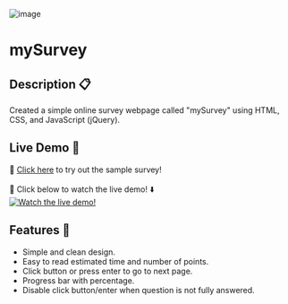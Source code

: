 ![image](https://user-images.githubusercontent.com/81090746/147492484-05bd0a2a-e147-4010-b478-f39f912efac3.png)

# mySurvey

## Description 📋
Created a simple online survey webpage called "mySurvey" using HTML, CSS, and JavaScript (jQuery).
## Live Demo 🎥
🔗 <a href="https://x4z7k.csb.app/" target="_blank">Click here</a> to try out the sample survey! <br><br>
🔗 Click below to watch the live demo! ⬇️<br>
[![Watch the live demo!](https://user-images.githubusercontent.com/81090746/147497009-d9b5bbd6-04a4-44ca-b303-7a1aaee9ec55.png)](https://drive.google.com/file/d/1a1uDY9IzrkNvDf7XkkCfhNSqZX3a_iF7/view?usp=sharing)


## Features 🌅 
<ul>
  <li>Simple and clean design.</li>
  <li>Easy to read estimated time and number of points.</li>
  <li>Click button or press enter to go to next page.</li>
  <li>Progress bar with percentage.</li>
  <li>Disable click button/enter when question is not fully answered.</li>
</ul>

